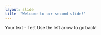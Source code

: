 ```yaml
---
layout: slide
title: "Welcome to our second slide!"
---
```

Your text - Test
Use the left arrow to go back!
